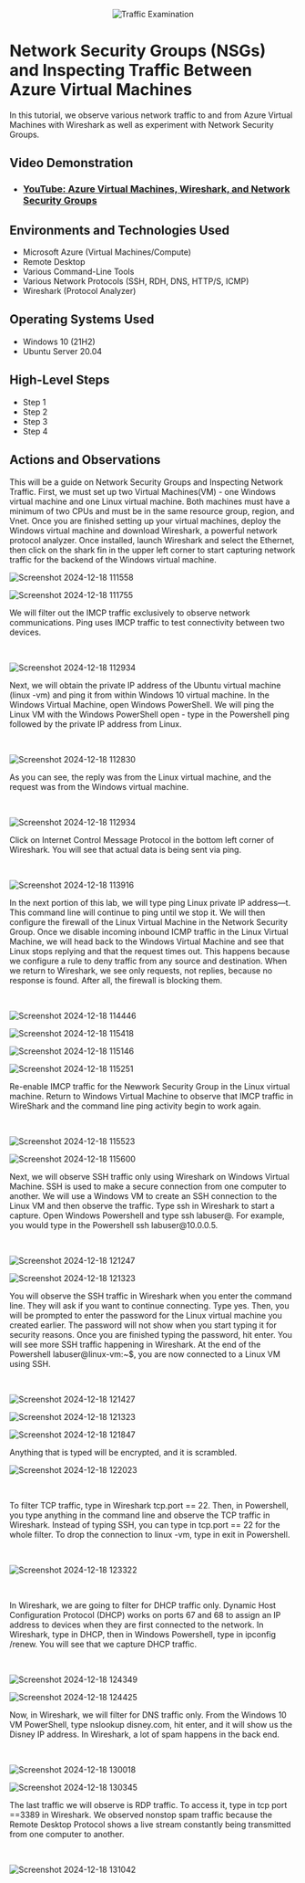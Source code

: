 <p align="center">
<img src="https://i.imgur.com/Ua7udoS.png" alt="Traffic Examination"/>
</p>

<h1>Network Security Groups (NSGs) and Inspecting Traffic Between Azure Virtual Machines</h1>
In this tutorial, we observe various network traffic to and from Azure Virtual Machines with Wireshark as well as experiment with Network Security Groups. <br />


<h2>Video Demonstration</h2>

- ### [YouTube: Azure Virtual Machines, Wireshark, and Network Security Groups](https://www.youtube.com)

<h2>Environments and Technologies Used</h2>

- Microsoft Azure (Virtual Machines/Compute)
- Remote Desktop
- Various Command-Line Tools
- Various Network Protocols (SSH, RDH, DNS, HTTP/S, ICMP)
- Wireshark (Protocol Analyzer)

<h2>Operating Systems Used </h2>

- Windows 10 (21H2)
- Ubuntu Server 20.04

<h2>High-Level Steps</h2>

- Step 1
- Step 2
- Step 3
- Step 4

<h2>Actions and Observations</h2>

<p>
This will be a guide on Network Security Groups and Inspecting Network Traffic. First, we must set up two Virtual Machines(VM) - one  Windows virtual machine and one Linux virtual machine. Both machines must have a minimum of two CPUs and must be in the same resource group, region, and Vnet. Once you are finished setting up your virtual machines, deploy the Windows virtual machine and download Wireshark, a powerful network protocol analyzer. Once installed, launch Wireshark and select the Ethernet, then click on the shark fin in the upper left corner to start capturing network traffic for the backend of the Windows virtual machine.  
  
![Screenshot 2024-12-18 111558](https://github.com/user-attachments/assets/2369456a-6a01-4025-b8f4-13a9637786b9)

![Screenshot 2024-12-18 111755](https://github.com/user-attachments/assets/40fb5ef4-3af7-4475-ba89-c817d58fef54)

</p>
<p>
We will filter out the IMCP traffic exclusively to observe network communications. Ping uses IMCP traffic to test connectivity between two devices.
</p>
<br />

<p>
  
![Screenshot 2024-12-18 112934](https://github.com/user-attachments/assets/6409c18d-ce4e-46c5-a28a-3ea4a898b271)

</p>
<p>
Next, we will obtain the private IP address of the Ubuntu virtual machine (linux -vm) and ping it from within Windows 10 virtual machine. In the Windows Virtual Machine, open Windows PowerShell. We will ping the Linux VM with the Windows PowerShell open - type in the Powershell ping followed by the private IP address from Linux. 

</p>
<br />

<p>

![Screenshot 2024-12-18 112830](https://github.com/user-attachments/assets/f8ae1624-2b81-46af-9a39-f9bf78912105)

</p>
<p>

As you can see, the reply was from the Linux virtual machine, and the request was from the Windows virtual machine.

</p>
<br />

<p>
  
![Screenshot 2024-12-18 112934](https://github.com/user-attachments/assets/298a4285-fb4a-42fe-b59f-4dba69be1c48)

</p>
<p>
Click on Internet Control Message Protocol in the bottom left corner of Wireshark.  You will see that actual data is being sent via ping.
</p>
<br />

<p>

![Screenshot 2024-12-18 113916](https://github.com/user-attachments/assets/cacdc527-413b-47b9-a341-404c7605cecf)

</p>
<p>
In the next portion of this lab, we will type ping Linux private IP address—t. This command line will continue to ping until we stop it. We will then configure the firewall of the Linux Virtual Machine in the Network Security Group. Once we disable incoming inbound ICMP traffic in the Linux Virtual Machine, we will head back to the Windows Virtual Machine and see that Linux stops replying and that the request times out. This happens because we configure a rule to deny traffic from any source and destination.  When we return to Wireshark, we see only requests, not replies, because no response is found. After all, the firewall is blocking them. 
</p>
<br />

<p>

![Screenshot 2024-12-18 114446](https://github.com/user-attachments/assets/321b23e5-0f07-4e3c-9054-e5eb2ac2e9d3)

![Screenshot 2024-12-18 115418](https://github.com/user-attachments/assets/7f111f86-2d86-4655-a6d3-2e6ae61052f3)

![Screenshot 2024-12-18 115146](https://github.com/user-attachments/assets/b5f65d10-5ac6-4635-8dc4-df566db85fc9)

![Screenshot 2024-12-18 115251](https://github.com/user-attachments/assets/7055c2bd-7824-4cb0-9d69-57b43c60f55c)



</p>
<p>
Re-enable IMCP traffic for the Newwork Security Group in the Linux virtual machine. Return to Windows Virtual Machine to observe that IMCP traffic in WireShark and the command line ping activity begin to work again. 
</p>
<br />

<p>

![Screenshot 2024-12-18 115523](https://github.com/user-attachments/assets/095e3f37-398c-4adb-bb4d-30cc49ae56b2)

![Screenshot 2024-12-18 115600](https://github.com/user-attachments/assets/82f0b7f6-40a2-4a22-8c9a-af6259004d43)

</p>
<p>
Next, we will observe SSH traffic only using Wireshark on Windows Virtual Machine. SSH is used to make a secure connection from one computer to another. We will use a Windows VM to create an SSH connection to the Linux VM and then observe the traffic. Type ssh in Wireshark to start a capture. Open Windows Powershell and type ssh labuser@<private IP address>. For example, you would type in the Powershell ssh labuser@10.0.0.5.  
</p>
<br />

<p>

![Screenshot 2024-12-18 121247](https://github.com/user-attachments/assets/5b9bca0b-2200-4c43-9524-2ce00f19ca71)

![Screenshot 2024-12-18 121323](https://github.com/user-attachments/assets/57f97f1c-9d1d-4a0c-afca-c4f61555423b)

</p>
<p>
You will observe the SSH traffic in Wireshark when you enter the command line. They will ask if you want to continue connecting. Type yes. Then, you will be prompted to enter the password for the Linux virtual machine you created earlier. The password will not show when you start typing it for security reasons. Once you are finished typing the password, hit enter. You will see more SSH traffic happening in Wireshark. At the end of the Powershell labuser@linux-vm:~$, you are now connected to a Linux VM using SSH.  
</p>
<br />
<p>

![Screenshot 2024-12-18 121427](https://github.com/user-attachments/assets/9f6b5d22-e632-4fe0-8297-a434fe5bc014)

![Screenshot 2024-12-18 121323](https://github.com/user-attachments/assets/a226841f-f36c-4b15-99c6-68f382112a0c)

![Screenshot 2024-12-18 121847](https://github.com/user-attachments/assets/67d85f9b-672e-4ae8-9fe8-f17218d59829)

Anything that is typed will be encrypted, and it is scrambled.
 
</p>
<p>
 
![Screenshot 2024-12-18 122023](https://github.com/user-attachments/assets/171167c1-fa78-4711-bf40-dd0bf1605663) 
</p>
<br />
<p>
To filter TCP traffic, type in Wireshark tcp.port == 22. Then, in Powershell, you type anything in the command line and observe the TCP traffic in Wireshark. Instead of typing SSH, you can type in tcp.port == 22 for the whole filter. To drop the connection to linux -vm, type in exit in Powershell.    
</p>
<br />
<p>
  
 ![Screenshot 2024-12-18 123322](https://github.com/user-attachments/assets/3d2c8a15-43ee-403b-b243-117f027eb444)
 
</p>
<br/>
<p>
In Wireshark, we are going to filter for DHCP traffic only. Dynamic Host Configuration Protocol (DHCP) works on ports 67  and 68 to assign an IP address to devices when they are first connected to the network. In Wireshark, type in DHCP, then in Windows Powershell, type in ipconfig /renew. You will see that we capture DHCP traffic.  
</p>
<br />
<p>

![Screenshot 2024-12-18 124349](https://github.com/user-attachments/assets/4d773e3e-e998-49ba-9b09-b89bc1d41271)

![Screenshot 2024-12-18 124425](https://github.com/user-attachments/assets/a4bd673f-db4b-46b8-b8e1-a9c10a4b7c07)
  
</p>
<p>
Now, in Wireshark, we will filter for DNS traffic only. From the Windows 10 VM PowerShell, type nslookup disney.com, hit enter, and it will show us the Disney IP address. In Wireshark, a lot of spam happens in the back end.  
</p>
<br/>
<p>

![Screenshot 2024-12-18 130018](https://github.com/user-attachments/assets/26a3f171-d98a-49ef-8f42-c2123ff5043f)

![Screenshot 2024-12-18 130345](https://github.com/user-attachments/assets/c2821864-fd70-43bf-8496-492df9485280)
  
</p>
<p>
The last traffic we will observe is RDP traffic. To access it, type in tcp port ==3389 in Wireshark. We observed nonstop spam traffic because the Remote Desktop Protocol shows a live stream constantly being transmitted from one computer to another.  
</p>
<br/>
<p>

 ![Screenshot 2024-12-18 131042](https://github.com/user-attachments/assets/ca256831-c7b9-4801-818f-f8ad65697440)
 
</p>
